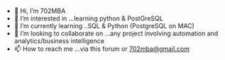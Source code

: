 - 👋 Hi, I’m 702MBA
- 👀 I’m interested in ...learning python & PostGreSQL
- 🌱 I’m currently learning ..SQL & Python (PostgreSQL on MAC)
- 💞️ I’m looking to collaborate on ...any project involving automation and analytics/business intelligence
- 📫 How to reach me ...via this forum or 702mba@gmail.com

<!---
702mba/702mba is a ✨ special ✨ repository because its `README.md` (this file) appears on your GitHub profile.
You can click the Preview link to take a look at your changes.
--->
